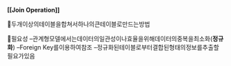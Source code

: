**[[Join Operation]]**

두개이상의테이블을합쳐서하나의큰테이블로만드는방법

필요성
–관계형모델에서는데이터의일관성이나효율을위해데이터의중복을최소화(**정규화**)
–Foreign Key를이용하여참조
–정규화된테이블로부터결합된형태의정보를추출할필요가있음
